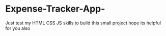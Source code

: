 # Expense-Tracker-App-
Just test my HTML CSS  JS skills to build this small project hope its helpful for you also
